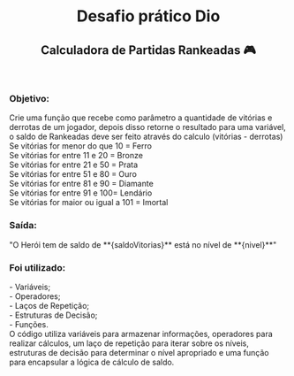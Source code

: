<div align="center">
  <h1>Desafio prático Dio</h1>
<h2>Calculadora de Partidas Rankeadas 🎮 </h2>
</div>
<br>
<h3>Objetivo:</h3>
<p>Crie uma função que recebe como parâmetro a quantidade de vitórias e derrotas de um jogador,
depois disso retorne o resultado para uma variável, o saldo de Rankeadas deve ser feito através do calculo (vitórias - derrotas)
  <br>
Se vitórias for menor do que 10 = Ferro<br>
Se vitórias for entre 11 e 20 = Bronze <br>
Se vitórias for entre 21 e 50 = Prata <br>
Se vitórias for entre 51 e 80 = Ouro<br>
Se vitórias for entre 81 e 90 = Diamante<br>
Se vitórias for entre 91 e 100= Lendário<br>
Se vitórias for maior ou igual a 101 = Imortal<br>
<h3>Saída:</h3><p>"O Herói tem de saldo de **{saldoVitorias}** está no nível de **{nivel}**"</p>
<h3>Foi utilizado:</h3>
<p>- Variáveis;<br>
- Operadores;<br>
- Laços de Repetição;<br>
- Estruturas de Decisão;<br>
- Funções.<br>
O código utiliza variáveis para armazenar informações, operadores para realizar cálculos,
um laço de repetição para iterar sobre os níveis,
estruturas de decisão para determinar o nível apropriado e uma função para encapsular
a lógica de cálculo de saldo.
</p>
